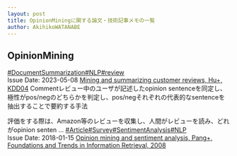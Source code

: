 ```yaml
---
layout: post
title: OpinionMiningに関する論文・技術記事メモの一覧
author: AkihikoWATANABE
---
```

## OpinionMining
<div class="visible-content">
<a class="button" href="articles/DocumentSummarization.html">#DocumentSummarization</a><a class="button" href="articles/NLP.html">#NLP</a><a class="button" href="articles/review.html">#review</a><br><span class="issue_date">Issue Date: 2023-05-08</span>
<a href="https://github.com/AkihikoWatanabe/paper_notes/issues/662">Mining and summarizing customer reviews, Hu+, KDD04</a>
<span class="snippet"><span>Comment</span>レビュー中のユーザが記述したopinion sentenceを同定し、極性がpos/negのどちらかを判定し、pos/negそれぞれの代表的なsentenceを抽出することで要約する手法評価をする際は、Amazon等のレビューを収集し、人間がレビューを読み、どれがopinion senten ...</span>
<a class="button" href="articles/Article.html">#Article</a><a class="button" href="articles/Survey.html">#Survey</a><a class="button" href="articles/SentimentAnalysis.html">#SentimentAnalysis</a><a class="button" href="articles/NLP.html">#NLP</a><br><span class="issue_date">Issue Date: 2018-01-15</span>
<a href="https://github.com/AkihikoWatanabe/paper_notes/issues/231">Opinion mining and sentiment analysis, Pang+, Foundations and Trends in Information Retrieval, 2008</a>
</div>
